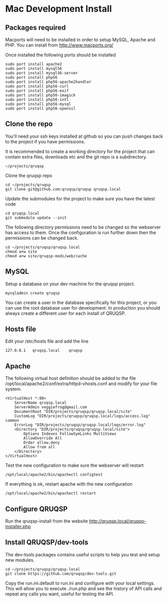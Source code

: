 Mac Development Install
=======================

Packages required
-----------------

Macports will need to be installed in order to setup MySQL, Apache and PHP. You can install from http://www.macports.org/

Once installed the following ports should be installed
```
sudo port install apache2
sudo port install mysql56
sudo port install mysql56-server
sudo port install php56
sudo port install php56-apache2handler
sudo port install php56-curl
sudo port install php56-exif
sudo port install php56-imagick
sudo port install php56-intl
sudo port install php56-mysql
sudo port install php56-openssl
```


Clone the repo
--------------

You'll need your ssh keys installed at github so you can push changes back to the project if you have permissions.

It is recommended to create a working directory for the project that can contain extra files, downloads etc and the git repo is a subdirectory.

```
~/projects/qruqsp
```

Clone the qruqsp repo
```
cd ~/projects/qruqsp
git clone git@github.com:qruqsp/qruqsp qruqsp.local
```

Update the submodules for the project to make sure you have the latest code
```
cd qruqsp.local
git submodule update --init
```

The following directory permissions need to be changed so the webserver has access to them. Once the configuration is run further down then
the permissions can be changed back.
```
cd ~/projects/qruqsp/qruqsp.local
chmod a+w site
chmod a+w site/qruqsp-mods/web/cache
```

MySQL
-----
Setup a database on your dev machine for the qruqsp project.
```
mysqladmin create qruqsp
```

You can create a user in the database specifically for this project, or you can use the root database user for development. In production
you should always create a different user for each install of QRUQSP.

Hosts file
----------
Edit your /etc/hosts file and add the line
```
127.0.0.1   qruqsp.local    qruqsp
```

Apache
------
The following virtual host definition should be added to the file /opt/local/apache2/conf/extra/httpd-vhosts.conf and modify for your
file system.

```
<VirtualHost *:80>
    ServerName qruqsp.local
    ServerAdmin veggiefrog@gmail.com
    DocumentRoot "DIR/projects/qruqsp/qruqsp.local/site"
    CustomLog "DIR/projects/qruqsp/qruqsp.local/logs/access.log" common
    ErrorLog "DIR/projects/qruqsp/qruqsp.local/logs/error.log"
    <Directory "DIR/projects/qruqsp/qruqsp.local/site">
        Options Indexes FollowSymLinks MultiViews
        AllowOverride All
        Order allow,deny
        Allow from all
    </Directory>
</VirtualHost>
```

Test the new configuration to make sure the webserver will restart
```
/opt/local/apache2/bin/apachectl configtest
```

If everything is ok, restart apache with the new configuration
```
/opt/local/apache2/bin/apachectl restart
```

Configure QRUQSP
----------------
Run the qruqsp-install from the website http://qruqsp.local/qruqsp-installer.php


Install QRUQSP/dev-tools
------------------------
The dev-tools packages contains useful scripts to help you test and setup new modules.

```
cd ~/projects/qruqsp/qruqsp.local
git clone https://github.com/qruqsp/dev-tools.git
```

Copy the run.ini.default to run.ini and configure with your local settings. This will allow you to 
execute ./run.php and see the history of API calls and repeat any calls you want, useful for testing the API.



